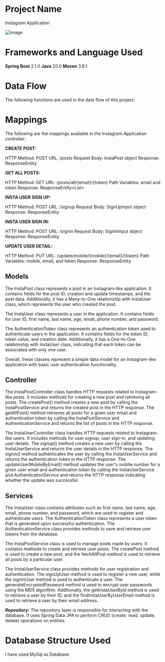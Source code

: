 # Project Name
Instagram Application

![image](https://github.com/DharmendraShekhawat/Instagram/assets/142703677/4696bbc2-046a-441c-9439-b108243f45d7)


# Frameworks and Language Used
**Spring Boot** 2.1.0
**Java** 20.0
**Maven** 3.8.1

# Data Flow
The following functions are used in the data flow of this project:

# Mappings

The following are the mappings available in the Instagram Application controller:

**CREATE POST:**

  HTTP Method: POST
  URL: /posts
  Request Body: InstaPost object
  Response: ResponseEntity<InstaPost>

**GET ALL POSTS:**

  HTTP Method: GET
  URL: /posts/all/{email}/{token}
  Path Variables: email and token
  Response: ResponseEntity<List<InstaPost>>
  
**INSTA USER SIGN UP:**

  HTTP Method: POST
  URL: /signup
  Request Body: SignUpInput object
  Response: ResponseEntity<SignUpOutput>
  
**INSTA USER SIGN IN:**

  HTTP Method: POST
  URL: /signin
  Request Body: SignInInput object
  Response: ResponseEntity<SignInOutput>
  
**UPDATE USER DETAIL:**

  HTTP Method: PUT
  URL: /update/mobile/{mobile}/{email}/{token}
  Path Variables: mobile, email, and token
  Response: ResponseEntity<String>

## Models

The InstaPost class represents a post in an Instagram-like application. It contains fields for the post ID, creation and update timestamps, and the post data. Additionally, it has a Many-to-One relationship with InstaUser class, which represents the user who created the post.

The InstaUser class represents a user in the application. It contains fields for user ID, first name, last name, age, email, phone number, and password.

The AuthenticationToken class represents an authentication token used to authenticate users in the application. It contains fields for the token ID, token value, and creation date. Additionally, it has a One-to-One relationship with InstaUser class, indicating that each token can be associated with only one user.

Overall, these classes represent a simple data model for an Instagram-like application with basic user authentication functionality.


## Controller


The InstaPostController class handles HTTP requests related to Instagram-like posts. It includes methods for creating a new post and retrieving all posts. The createPost() method creates a new post by calling the InstaPostService and returns the created post in the HTTP response. The getAllPost() method retrieves all posts for a given user email and authentication token by calling the InstaPostService and AuthenticationService and returns the list of posts in the HTTP response.

The InstaUserController class handles HTTP requests related to Instagram-like users. It includes methods for user signup, user sign-in, and updating user details. The signup() method creates a new user by calling the InstaUserService and returns the user details in the HTTP response. The signin() method authenticates the user by calling the InstaUserService and returns the authentication token in the HTTP response. The updateUserMobileByEmail() method updates the user's mobile number for a given user email and authentication token by calling the InstaUserService and AuthenticationService and returns the HTTP response indicating whether the update was successful.


## Services

The InstaUser class contains attributes such as first name, last name, age, email, phone number, and password, which are used to register and authenticate users. The AuthenticationToken class represents a user token that is generated upon successful authentication. The AuthenticationService class provides methods to save and retrieve user tokens from the database.

The InstaPostService class is used to manage posts made by users. It contains methods to create and retrieve user posts. The createPost method is used to create a new post, and the fetchAllPost method is used to retrieve all posts by a particular user.

The InstaUserService class provides methods for user registration and authentication. The signUpUser method is used to register a new user, while the signInUser method is used to authenticate a user. The generateEncryptedPassword method is used to encrypt user passwords using the MD5 algorithm. Additionally, the getInstaUserById method is used to retrieve a user by their ID, and the findInstaUserByUserEmail method is used to retrieve a user by their email address.

_**Repository:**_ The repository layer is responsible for interacting with the database. It uses Spring Data JPA to perform CRUD (create, read, update, delete) operations on entities.


# Database Structure Used
I have used MySql as Database.
